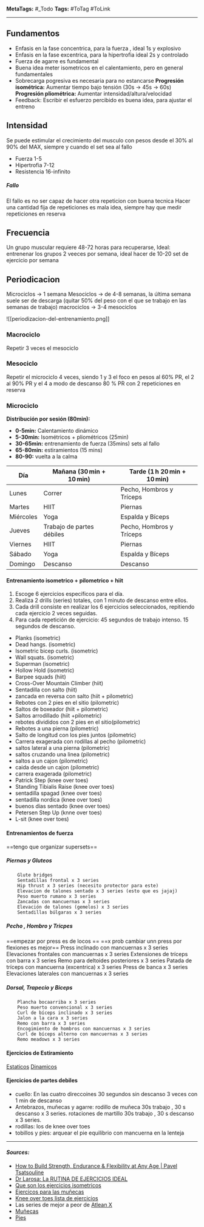 **MetaTags:** #_Todo
**Tags:** #ToTag #ToLink 
- - -
## Fundamentos
- Enfasis en la fase concentrica, para la fuerza , ideal 1s y explosivo
- Enfasis en la fase excentrica, para la hipertrofia ideal 2s y controlado
- Fuerza de agarre es fundamental
- Buena idea meter isometricos en el calentamiento, pero en general fundamentales
- Sobrecarga pogresiva es necesaria para no estancarse
		**Progresión isométrica:** Aumentar tiempo bajo tensión (30s → 45s → 60s)
		**Progresión pliométrica:** Aumentar intensidad/altura/velocidad
- Feedback: Escribir el esfuerzo percibido es buena idea, para ajustar el entreno
## Intensidad
Se puede estimular el crecimiento del musculo con pesos desde el 30% al 90% del MAX, siempre y cuando el set sea al  fallo
- Fuerza 1-5
- Hipertrofia 7-12
- Resistencia 16-infinito
##### Fallo
El fallo es no ser capaz de hacer otra repeticion con buena tecnica
Hacer una cantidad fija de repeticiones es mala idea, siempre hay que medir repeticiones en reserva
## Frecuencia
Un grupo muscular requiere 48-72 horas para recuperarse, 
Ideal: entrenenar los grupos 2 veeces por semana, ideal hacer de 10-20 set de ejercicio por semana
## Periodicacion
Microciclos -> 1 semana
Mesociclos -> de 4-8 semanas, la última semana suele ser de descarga (quitar 50% del peso con el que se trabajo en las semanas de trabajo)
macrociclos -> 3-4 mesociclos

![[periodizacion-del-entrenamiento.png]]

### Macrociclo
Repetir 3 veces el mesociclo
### Mesociclo
Repetir el microciclo 4 veces, siendo 1 y 3 el foco en pesos al 60% PR,
el 2 al 90% PR y el 4 a modo de descanso 80 % PR con 2 repeticiones en reserva
### Microciclo
	
**Distribución por sesión (80min):**
- **0-5min:** Calentamiento dinámico
- **5-30min:** Isométricos + pliométricos (25min) 
- **30-65min:** entrenamiento de fuerza (35mins)  sets al fallo
- **65-80min:** estiramientos (15 mins)
- **80-90:** vuelta a la calma

| Día       | Mañana (30 min + 10 min)  | Tarde (1 h 20 min + 10 min) |
| --------- | ------------------------- | --------------------------- |
| Lunes     | Correr                    | Pecho, Hombros y Tríceps    |
| Martes    | HIIT                      | Piernas                     |
| Miércoles | Yoga                      | Espalda y Bíceps            |
| Jueves    | Trabajo de partes débiles | Pecho, Hombros y Tríceps    |
| Viernes   | HIIT                      | Piernas                     |
| Sábado    | Yoga                      | Espalda y Bíceps            |
| Domingo   | Descanso                  | Descanso                    |

#### Entrenamiento isometrico + pilometrico + hiit
1. Escoge 6 ejercicios específicos para el día.
2. Realiza 2 drills (series) totales, con 1 minuto de descanso entre ellos.
3. Cada drill consiste en realizar los 6 ejercicios seleccionados, repitiendo cada ejercicio 2 veces seguidas.
4. Para cada repetición de ejercicio:
		45 segundos de trabajo intenso.
		15 segundos de descanso.


- Planks (isometric)
- Dead hangs. (isometric)
- Isometric bicep curls. (isometric)
- Wall squats. (isometric)
- Superman (isometric)
- Hollow Hold (isometric)
- Barpee squads (hiit)
- Cross-Over Mountain Climber (hiit)
- Sentadilla con salto (hiit)
- zancada en reversa con salto (hiit + pilometric)
- Rebotes con 2 pies en el sitio (pilometric)
- Saltos de boxeador (hiit  + pilometric)
- Saltos arrodillado (hiit +pilometric)
- rebotes divididos con 2 pies en el sitio(pilometric)
- Rebotes a una pierna (pilometric)
- Salto de longitud con los pies juntos (pilometric)
- Carrera exagerada con rodillas al pecho (pilometric)
- saltos lateral a una pierna (pilometric)
- saltos cruzando una linea (pilometric)
- saltos a un cajon (pilometric)
- caida desde un cajon (pilometric)
-  carrera exagerada (pilometric)
- Patrick Step (knee over toes)
- Standing Tibialis Raise (knee over toes)
- sentadilla spagad (knee over toes)
- sentadilla nordica (knee over toes)
- buenos dias sentado (knee over toes)
- Petersen Step Up (knne over toes)
- L-sit (knee over toes)

#### Entrenamientos de fuerza
==tengo que organizar supersets==
##### Piernas y Gluteos
		Glute bridges
		Sentadillas frontal x 3 series
		Hip thrust x 3 series (necesito protector para este)
		Elevacion de talones sentado x 3 series (esto que es jajaj)
		Peso muerto rumano x 3 series
		Zancadas con mancuernas x 3 series
		Elevación de talones (gemelos) x 3 series
		Sentadillas búlgaras x 3 series
##### Pecho , Hombro y Tricpes 
==empezar por press es de locos ==
==x prob cambiar unn press por flexiones es mejor==
		Press inclinado con mancuernas x 3 series
		Elevaciones frontales con mancuernas x 3 series
		Extensiones de tríceps con barra x 3 series
		Remo para deltoides posteriores x 3 series
		Patada de tríceps con mancuerna (excentrica) x 3 series
		Press de banca x 3 series
		Elevaciones laterales con mancuernas x 3 series
##### Dorsal, Trapecio y Biceps
		Plancha bocaarriba x 3 series
		Peso muerto convencional x 3 series 
		Curl de bíceps inclinado x 3 series 
		Jalon a la cara x 3 series
		Remo con barra x 3 series 
		Encogimiento de hombros con mancuernas x 3 series 
		Curl de bíceps alterno con mancuernas x 3 series 
		Remo meadows x 3 series

#### Ejercicios de Estiramiento
[Estaticos](https://www.hingehealth.com/resources/articles/static-stretching/)
[Dinamicos](https://www.youtube.com/watch?v=iQc4lLYljbk)
#### Ejercicios de partes debiles
- cuello:
		En las cuatro direccoines 30 segundos sin descanso 3 veces con 1 min de descanso
- Antebrazos,  muñecas y agarre: 
		rodillo de muñeca 30s trabajo , 30 s descanso x 3 series.
		rotaciones de martillo 30s trabajo , 30 s descanso x 3 series.
- rodillas:
		los de knee over toes
- tobillos y pies: 
		arquear el pie
		equilibrio con mancuerna en la lenteja
- - - 
#### ***Sources:***
- [How to Build Strength, Endurance & Flexibility at Any Age | Pavel Tsatsouline](https://www.youtube.com/watch?v=Z3OpxT65fKw&list=PL5BHa7fj27WWvSgJkDr107Cqpa9ALjGeT&index=17)
- [Dr Larosa: La RUTINA DE EJERCICIOS IDEAL](https://www.youtube.com/watch?v=nXidfXJ5FmM)
- [Que son los ejercicios isometricos](https://health.clevelandclinic.org/what-is-isometric-exercise)
- [Ejercicos para las muñecas](https://www.youtube.com/watch?v=pTkcb8HAtqg)
- [Knee over toes lista de ejercicios](https://a1athlete.com/knees-over-toes-guy-exercises/)
- Las series de mejor a peor de [Atlean X](https://www.youtube.com/c/ATHLEANXEspa%C3%B1ol)
- [Muñecas](https://www.youtube.com/watch?v=ssM2b_L8ClQ)
- [Pies](https://www.youtube.com/watch?v=S5xKokqeOb4&t=486s)